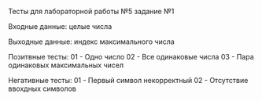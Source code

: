 Тесты для лабораторной работы №5 задание №1

Входные данные: целые числа  

Выходные данные: индекс максимального числа

Позитвные тесты:
01 - Одно число
02 - Все одинаковые числа
03 - Пара одинаковых максимальных чисел

Негативные тесты:
01 - Первый символ некорректный 
02 - Отсутствие ввохдных символов

